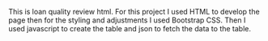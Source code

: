 This is loan quality review html.
For this project I used HTML to develop the page then for the styling and adjustments I used Bootstrap CSS. Then I used javascript to create the table and json to fetch the data to the table.

